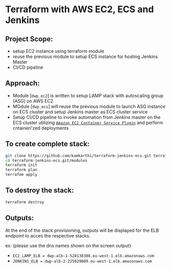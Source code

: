 # Terraform with AWS EC2, ECS and Jenkins

## Project Scope:

- setup EC2 instance using terraform module
- reuse the previous module to setup ECS instance for hosting Jenkins Master
- CI/CD pipeline

## Approach:

- Module [`dwp_ec2`] is written to setup LAMP stack with autoscaling group (ASG) on AWS EC2
- MOdule [`dwp_ecs`] will reuse the previous module to launch ASG instance on ECS cluster and setup Jenkins master as ECS cluster service
- Setup CI/CD pipeline to invoke automation from Jenkins master on the ECS cluster utilizing [`Amazon EC2 Container Service Plugin`](https://github.com/jenkinsci/amazon-ecs-plugin) and perform cntaineri'zed deployments


## To create complete stack:
```sh
git clone https://github.com/kamkarthi/terraform-jenkins-ecs.git terraform-jenkins-ecs.git
cd terraform-jenkins-ecs.git/modules
terraform init
terraform plan
terrafom apply
```
## To destroy the stack:

```sh
terraform destroy
```

## Outputs:
At the end of the stack provisioning, outputs will be displayed for the ELB endpoint to acces the respective stacks.

ex: (please use the dns names shown on the screen output)

- `EC2_LAMP_ELB = dwp-alb-1-528138388.eu-west-1.elb.amazonaws.com`
- `JENKINS_ELB = dwp-alb-2-225829089.eu-west-1.elb.amazonaws.com`
